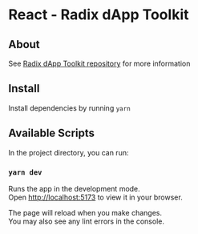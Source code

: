 # React - Radix dApp Toolkit

## About

See [Radix dApp Toolkit repository](https://github.com/radixdlt/radix-dapp-toolkit) for more information

## Install

Install dependencies by running
`yarn`

## Available Scripts

In the project directory, you can run:

### `yarn dev`

Runs the app in the development mode.\
Open [http://localhost:5173](http://localhost:5173) to view it in your browser.

The page will reload when you make changes.\
You may also see any lint errors in the console.
